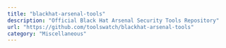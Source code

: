 ```yaml
---
title: "blackhat-arsenal-tools"
description: "Official Black Hat Arsenal Security Tools Repository"
url: "https://github.com/toolswatch/blackhat-arsenal-tools"
category: "Miscellaneous"
---
```

